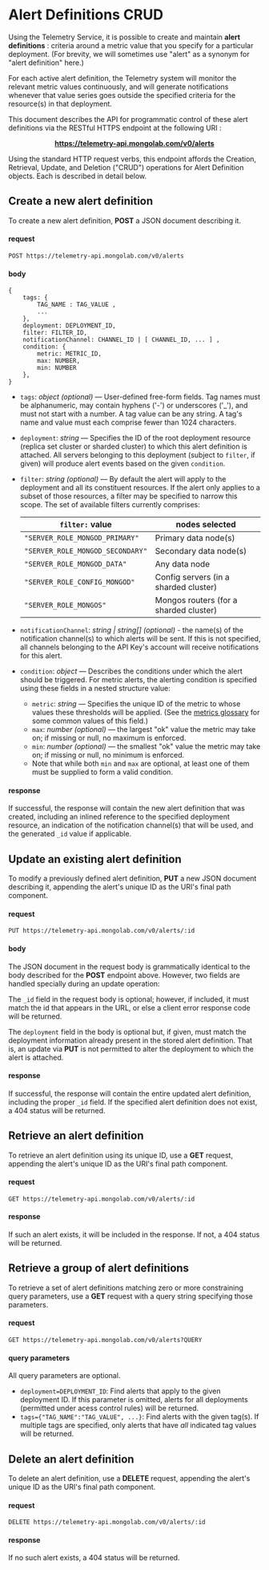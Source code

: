 # Alert Definitions CRUD

Using the Telemetry Service, it is possible to create and maintain **alert definitions** : criteria around a metric
value that you specify for a particular deployment.  (For brevity, we will sometimes use "alert" as a synonym for "alert
definition" here.)

For each active alert definition, the Telemetry system will monitor the relevant metric values continuously, and will
generate notifications whenever that value series goes outside the specified criteria for the resource(s) in that deployment.

This document describes the API for programmatic control of these alert definitions via the RESTful HTTPS endpoint at the following URI :

**<center>https://telemetry-api.mongolab.com/v0/alerts</center>**

Using the standard HTTP request verbs, this endpoint affords the Creation, Retrieval, Update, and Deletion ("CRUD") operations for Alert Definition objects.  Each is described in detail below.



## Create a new alert definition

To create a new alert definition, **POST** a JSON document describing it.

#### request

```
POST https://telemetry-api.mongolab.com/v0/alerts
```

#### body

```
{
    tags: { 
        TAG_NAME : TAG_VALUE ,
        ... 
    },
    deployment: DEPLOYMENT_ID,
    filter: FILTER_ID,
    notificationChannel: CHANNEL_ID | [ CHANNEL_ID, ... ] ,
    condition: { 
        metric: METRIC_ID,
        max: NUMBER,
        min: NUMBER
    },
}
```

* ```tags```: *object (optional)* — User-defined free-form fields.  Tag names must be alphanumeric, may contain hyphens ('-') or underscores ('_'), and must not start with a number.  A tag value can be any string.  A tag's name and value must each comprise fewer than 1024 characters.
* ```deployment```: *string* — Specifies the ID of the root deployment resource (replica set cluster or sharded cluster) to which this alert definition is attached. All servers belonging to this deployment (subject to ```filter```, if given) will produce alert events based on the given ```condition```. 
* ```filter```: *string (optional)* — By default the alert will apply to the deployment and all its constituent resources. If the alert
only applies to a subset of those resources, a filter may be specified to narrow this scope. The set of available filters currently comprises:

    | `filter:` value | nodes selected |
    | --------------- | -------------- |
    | `"SERVER_ROLE_MONGOD_PRIMARY"` | Primary data node(s) |
    | `"SERVER_ROLE_MONGOD_SECONDARY"` | Secondary data node(s) |
    | `"SERVER_ROLE_MONGOD_DATA"` | Any data node |
    | `"SERVER_ROLE_CONFIG_MONGOD"` | Config servers (in a sharded cluster) |
    | `"SERVER_ROLE_MONGOS"` | Mongos routers (for a sharded cluster) |


* ```notificationChannel```: *string | string[] (optional)* - the name(s) of the notification channel(s) to which alerts will be sent. If this is not specified, all channels belonging to the API Key's account will receive notifications for this alert.
* ```condition```: *object* — Describes the conditions under which the alert should be triggered. For metric alerts, the alerting
condition is specified using these fields in a nested structure value:
    * ```metric```: *string* — Specifies the unique ID of the metric to whose values these thresholds will be applied. (See the [metrics glossary](metrics-glossary.md) for some common values of this field.)
    * ```max```: *number (optional)* — the largest "ok" value the metric may take on; if missing or null, no maximum is enforced.
    * ```min```: *number (optional)* — the smallest "ok" value the metric may take on; if missing or null, no minimum is enforced.
    * Note that while both `min` and `max` are optional, at least one of them must be supplied to form a valid condition.

#### response

If successful, the response will contain the new alert definition that was created, including an inlined reference to the specified deployment resource, an indication of the notification channel(s) that will be used, and the generated `_id` value if applicable.



## Update an existing alert definition

To modify a previously defined alert definition, **PUT** a new JSON document describing it, appending the alert's unique ID as the URI's final path component.

#### request

```
PUT https://telemetry-api.mongolab.com/v0/alerts/:id
```

#### body

The JSON document in the request body is grammatically identical to the body described for the **POST** endpoint above.  However, two fields are handled specially during an update operation:

The `_id` field in the request body is optional; however, if included, it must match the id that appears in the URL, or else a client error response code will be returned.  

The `deployment` field in the body is optional but, if given, must match the deployment information already present in the stored alert definition. That is, an update via **PUT** is not permitted to alter the deployment to which the alert is attached.

#### response

If successful, the response will contain the entire updated alert definition, including the proper `_id` field.  If the specified
alert definition does not exist, a 404 status will be returned.



## Retrieve an alert definition

To retrieve an alert definition using its unique ID, use a **GET** request, appending the alert's unique ID as the URI's final path component.


#### request 

```
GET https://telemetry-api.mongolab.com/v0/alerts/:id
```

#### response

If such an alert exists, it will be included in the response.  If not, a 404 status will be returned.



## Retrieve a group of alert definitions

To retrieve a set of alert definitions matching zero or more constraining query parameters, use a **GET** request with a query string specifying those parameters.

#### request

```
GET https://telemetry-api.mongolab.com/v0/alerts?QUERY
```

#### query parameters

All query parameters are optional.

* ```deployment=DEPLOYMENT_ID```: Find alerts that apply to the given deployment ID. If this parameter is
omitted, alerts for all deployments (permitted under acess control rules) will be returned.
* ```tags={"TAG_NAME":"TAG_VALUE", ...}```: Find alerts with the given tag(s).  If multiple tags are specified, only
alerts that have _all_ indicated tag values will be returned.



## Delete an alert definition

To delete an alert definition, use a **DELETE** request, appending the alert's unique ID as the URI's final path component.

#### request

```
DELETE https://telemetry-api.mongolab.com/v0/alerts/:id
```

#### response 

If no such alert exists, a 404 status will be returned.
